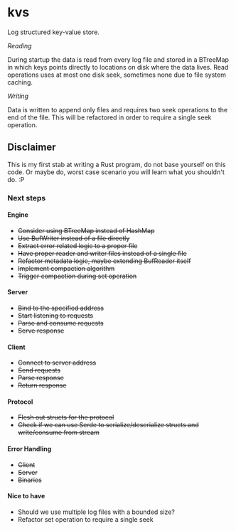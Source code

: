 # kvs

Log structured key-value store.

_Reading_

During startup the data is read from every log file and stored in a BTreeMap in which keys points directly to locations on disk where the data lives.
Read operations uses at most one disk seek, sometimes none due to file system caching.

_Writing_

Data is written to append only files and requires two seek operations to the end of the file.
This will be refactored in order to require a single seek operation.

## Disclaimer

This is my first stab at writing a Rust program, do not base yourself on this code. Or maybe do, worst case scenario you will learn what you shouldn't do. :P

### Next steps

#### Engine

- ~~Consider using BTreeMap instead of HashMap~~
- ~~Use BufWriter instead of a file directly~~
- ~~Extract error related logic to a proper file~~
- ~~Have proper reader and writer files instead of a single file~~
- ~~Refactor metadata logic, maybe extending BufReader itself~~
- ~~Implement compaction algorithm~~
- ~~Trigger compaction during set operation~~

#### Server

- ~~Bind to the specified address~~
- ~~Start listening to requests~~
- ~~Parse and consume requests~~
- ~~Serve response~~

#### Client

- ~~Connect to server address~~
- ~~Send requests~~
- ~~Parse response~~
- ~~Return response~~

#### Protocol

- ~~Flesh out structs for the protocol~~
- ~~Check if we can use Serde to serialize/deserialize structs and write/consume from stream~~

#### Error Handling

- ~~Client~~
- ~~Server~~
- ~~Binaries~~

#### Nice to have

- Should we use multiple log files with a bounded size?
- Refactor set operation to require a single seek
